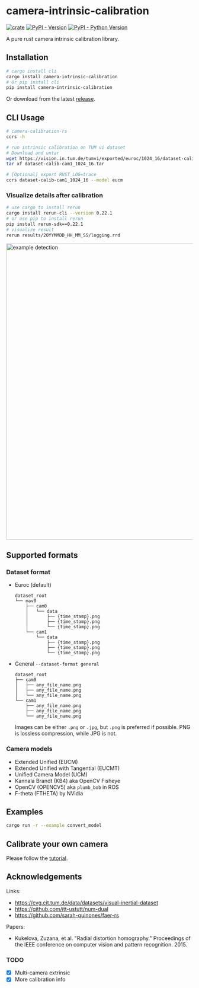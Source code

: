 # camera-intrinsic-calibration
[![crate](https://img.shields.io/crates/v/camera-intrinsic-calibration.svg)](https://crates.io/crates/camera-intrinsic-calibration)
[![PyPI - Version](https://img.shields.io/pypi/v/camera-intrinsic-calibration.svg)](https://pypi.org/project/camera-intrinsic-calibration)
[![PyPI - Python Version](https://img.shields.io/pypi/pyversions/camera-intrinsic-calibration.svg)](https://pypi.org/project/camera-intrinsic-calibration)

A pure rust camera intrinsic calibration library.

## Installation
```sh
# cargo install cli
cargo install camera-intrinsic-calibration
# Or pip install cli
pip install camera-intrinsic-calibration
```
Or download from the latest [release](https://github.com/powei-lin/camera-intrinsic-calibration-rs/releases).

## CLI Usage
```sh
# camera-calibration-rs
ccrs -h

# run intrinsic calibration on TUM vi dataset
# Download and untar
wget https://vision.in.tum.de/tumvi/exported/euroc/1024_16/dataset-calib-cam1_1024_16.tar
tar xf dataset-calib-cam1_1024_16.tar

# [Optional] export RUST_LOG=trace
ccrs dataset-calib-cam1_1024_16 --model eucm

```
### Visualize details after calibration
```sh
# use cargo to install rerun
cargo install rerun-cli --version 0.22.1
# or use pip to install rerun
pip install rerun-sdk==0.22.1
# visualize result
rerun results/20YYMMDD_HH_MM_SS/logging.rrd
```
<img src="data/rerun_logs.jpg" width="800" alt="example detection">

## Supported formats
### Dataset format
* Euroc (default)
    ```
    dataset_root
    └── mav0
        ├── cam0
        │   └── data
        │       ├── {time_stamp}.png
        │       ├── {time_stamp}.png
        │       └── {time_stamp}.png
        └── cam1
            └── data
                ├── {time_stamp}.png
                ├── {time_stamp}.png
                └── {time_stamp}.png
    ```
* General `--dataset-format general`
    ```
    dataset_root
    ├── cam0
    │   ├── any_file_name.png
    │   ├── any_file_name.png
    │   └── any_file_name.png
    └── cam1
        ├── any_file_name.png
        ├── any_file_name.png
        └── any_file_name.png
    ```
    Images can be either `.png` or `.jpg`, but `.png` is preferred if possible. PNG is lossless compression, while JPG is not.
### Camera models
* Extended Unified (EUCM)
* Extended Unified with Tangential (EUCMT)
* Unified Camera Model (UCM)
* Kannala Brandt (KB4) aka OpenCV Fisheye
* OpenCV (OPENCV5) aka `plumb_bob` in ROS
* F-theta (FTHETA) by NVidia

## Examples
```sh
cargo run -r --example convert_model
```

## Calibrate your own camera
Please follow the [tutorial](docs/tutorial.md).

## Acknowledgements
Links:
* https://cvg.cit.tum.de/data/datasets/visual-inertial-dataset
* https://github.com/itt-ustutt/num-dual
* https://github.com/sarah-quinones/faer-rs

Papers:

* Kukelova, Zuzana, et al. "Radial distortion homography." Proceedings of the IEEE conference on computer vision and pattern recognition. 2015.

### TODO
* [x] Multi-camera extrinsic
* [x] More calibration info